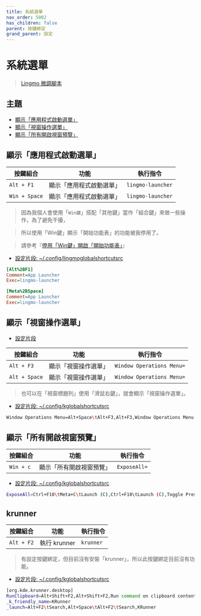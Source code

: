 ```yaml
---
title: 系統選單
nav_order: 5002
has_children: false
parent: 按鍵綁定
grand_parent: 設定
---
```



# 系統選單

> [Lingmo 微調腳本](https://github.com/samwhelp/lingmo-adjustment/tree/main/prototype/main/lingmo-config/locale/en_us/Lingmo-Dark)




## 主題

* [顯示「應用程式啟動選單」](#顯示應用程式啟動選單)
* [顯示「視窗操作選單」](#顯示視窗操作選單)
* [顯示「所有開啟視窗預覽」](#顯示所有開啟視窗預覽)




## 顯示「應用程式啟動選單」

| 按鍵組合          | 功能                     | 執行指令             |
| ----------------- | ------------------------ | -------------------- |
| `Alt + F1`        | 顯示「應用程式啟動選單」 | `lingmo-launcher`    |
| `Win + Space`     | 顯示「應用程式啟動選單」 | `lingmo-launcher`    |

> 因為我個人會使用「`Win鍵`」搭配「其他鍵」當作「組合鍵」來做一些操作，為了避免干擾，

> 所以使用「Win鍵」顯示「開始功能表」的功能被我停用了。

> 請參考『[停用「Win鍵」開啟「開始功能表」](https://samwhelp.github.io/note-about-kubuntu/read/howto/disable-opening-application-launcher-with-super-key.html)』


* [設定片段: ~/.config/lingmoglobalshortcutsrc](https://github.com/samwhelp/lingmo-adjustment/blob/main/prototype/main/lingmo-config/locale/en_us/Lingmo-Dark/asset/overlay/etc/skel/.config/lingmoglobalshortcutsrc#L14-L20)

``` ini
[Alt%2BF1]
Comment=App Launcher
Exec=lingmo-launcher

[Meta%2BSpace]
Comment=App Launcher
Exec=lingmo-launcher
```




## 顯示「視窗操作選單」

* [設定片段](https://github.com/samwhelp/lingmo-adjustment/blob/main/prototype/main/lingmo-config/locale/en_us/Lingmo-Dark/asset/overlay/etc/skel/.config/kglobalshortcutsrc#L144)

| 按鍵組合           | 功能                 | 執行指令                  |
| ------------------ | -------------------- | ------------------------- |
| `Alt + F3`         | 顯示「視窗操作選單」 | `Window Operations Menu=` |
| `Alt + Space`      | 顯示「視窗操作選單」 | `Window Operations Menu=` |


> 也可以在「視窗標題列」使用「滑鼠右鍵」，就會顯示「視窗操作選單」。


* [設定片段: ~/.config/kglobalshortcutsrc](https://github.com/samwhelp/lingmo-adjustment/blob/main/prototype/main/lingmo-config/locale/en_us/Lingmo-Dark/asset/overlay/etc/skel/.config/kglobalshortcutsrc#L138)

``` sh
Window Operations Menu=Alt+Space\tAlt+F3,Alt+F3,Window Operations Menu
```




## 顯示「所有開啟視窗預覽」

| 按鍵組合          | 功能                     | 執行指令             |
| ----------------- | ------------------------ | -------------------- |
| `Win + c`         | 顯示「所有開啟視窗預覽」 | `ExposeAll=`         |


* [設定片段: ~/.config/kglobalshortcutsrc](https://github.com/samwhelp/lingmo-adjustment/blob/main/prototype/main/lingmo-config/locale/en_us/Lingmo-Dark/asset/overlay/etc/skel/.config/kglobalshortcutsrc#L49)

``` sh
ExposeAll=Ctrl+F10\tMeta+C\tLaunch (C),Ctrl+F10\tLaunch (C),Toggle Present Windows (All desktops)
```




## krunner

| 按鍵組合          | 功能         | 執行指令             |
| ----------------- | ------------ | -------------------- |
| `Alt + F2`        | 執行 krunner | `krunner`            |

> 有設定按鍵綁定，但目前沒有安裝「krunner」，所以此按鍵綁定目前沒有功能。

* [設定片段: ~/.config/kglobalshortcutsrc](https://github.com/samwhelp/lingmo-adjustment/blob/main/prototype/main/lingmo-config/locale/en_us/Lingmo-Dark/asset/overlay/etc/skel/.config/kglobalshortcutsrc#L207-L210)

``` sh
[org.kde.krunner.desktop]
RunClipboard=Alt+Shift+F2,Alt+Shift+F2,Run command on clipboard contents
_k_friendly_name=KRunner
_launch=Alt+F2\tSearch,Alt+Space\tAlt+F2\tSearch,KRunner
```
